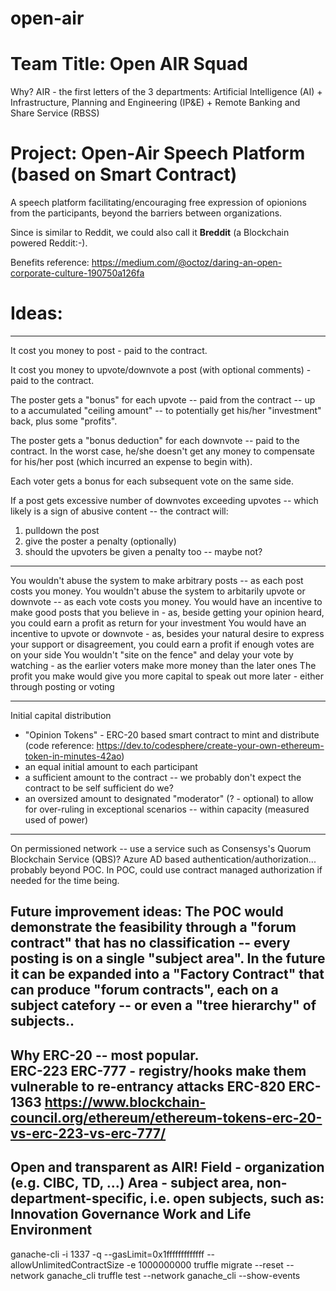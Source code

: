 # open-air

Team Title:  Open AIR Squad
===========================
Why?  AIR - the first letters of the 3 departments:  Artificial Intelligence (AI) + Infrastructure, Planning and Engineering (IP&E) + Remote Banking and Share Service (RBSS)

Project:  Open-Air Speech Platform (based on Smart Contract)
============================================================
A speech platform facilitating/encouraging free expression of opionions from the participants, beyond the barriers between organizations.

Since is similar to Reddit, we could also call it <b>Breddit</b> (a Blockchain powered Reddit:-).

Benefits reference: https://medium.com/@octoz/daring-an-open-corporate-culture-190750a126fa



Ideas:
=====
-----------------------------------------------------
It cost you money to post - paid to the contract.

It cost you money to upvote/downvote a post (with optional comments) - paid to the contract.

The poster gets a "bonus" for each upvote -- paid from the contract -- up to a accumulated "ceiling amount" -- to potentially get his/her "investment" back, plus some "profits".

The poster gets a "bonus deduction" for each downvote -- paid to the contract.  In the worst case, he/she doesn't get any money to compensate for his/her post (which incurred an expense to begin with).

Each voter gets a bonus for each subsequent vote on the same side.

If a post gets excessive number of downvotes exceeding upvotes -- which likely is a sign of abusive content -- the contract will:
1. pulldown the post
2. give the poster a penalty (optionally)
3. should the upvoters be given a penalty too -- maybe not?

--------------------
You wouldn't abuse the system to make arbitrary posts -- as each post costs you money.
You wouldn't abuse the system to arbitarily upvote or downvote -- as each vote costs you money.
You would have an incentive to make good posts that you believe in - as, beside getting your opinion heard, you could earn a profit as return for your investment
You would have an incentive to upvote or downvote - as, besides your natural desire to express your support or disagreement, you could earn a profit if enough votes are on your side 
You wouldn't "site on the fence" and delay your vote by watching - as the earlier voters make more money than the later ones
The profit you make would give you more capital to speak out more later - either through posting or voting

-------------------------------------------------------
Initial capital distribution
- "Opinion Tokens" - ERC-20 based smart contract to mint and distribute (code reference: https://dev.to/codesphere/create-your-own-ethereum-token-in-minutes-42ao)
- an equal initial amount to each participant 
- a sufficient amount to the contract -- we probably don't expect the contract to be self sufficient do we?
- an oversized amount to designated "moderator" (? - optional) to allow for over-ruling in exceptional scenarios -- within capacity (measured used of power)
-------------------------------------------------------  

On permissioned network -- use a service such as Consensys's Quorum Blockchain Service (QBS)?   Azure AD based authentication/authorization...  
probably beyond POC.   In POC, could use contract managed authorization if needed for the time being.

Future improvement ideas:
The POC would demonstrate the feasibility through a "forum contract" that has no classification -- every posting is on a single "subject area".  In the future it can be expanded into a "Factory Contract" that can produce "forum contracts", each on a subject catefory -- or even a "tree hierarchy" of subjects..
-------------------------------------------
Why ERC-20 -- most popular.  
ERC-223
ERC-777 - registry/hooks make them vulnerable to re-entrancy attacks
ERC-820
ERC-1363
https://www.blockchain-council.org/ethereum/ethereum-tokens-erc-20-vs-erc-223-vs-erc-777/
------------------------------------------
Open and transparent as AIR!
Field - organization  (e.g. CIBC, TD, ...)
Area - subject area, non-department-specific, i.e. open subjects, such as:
    Innovation
    Governance
    Work and Life
    Environment
-----------------------------------------
ganache-cli -i 1337 -q --gasLimit=0x1fffffffffffff --allowUnlimitedContractSize -e 1000000000
truffle migrate --reset --network ganache_cli
truffle test --network ganache_cli --show-events

